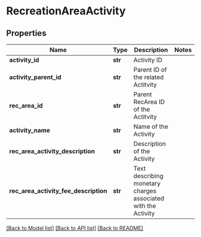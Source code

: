 # RecreationAreaActivity

## Properties
Name | Type | Description | Notes
------------ | ------------- | ------------- | -------------
**activity_id** | **str** | Activity ID | 
**activity_parent_id** | **str** | Parent ID of the related Actitvity | 
**rec_area_id** | **str** | Parent RecArea ID of the Actitvity | 
**activity_name** | **str** | Name of the Activity | 
**rec_area_activity_description** | **str** | Description of the Activity | 
**rec_area_activity_fee_description** | **str** | Text describing monetary charges associated with the Activity | 

[[Back to Model list]](../README.md#documentation-for-models) [[Back to API list]](../README.md#documentation-for-api-endpoints) [[Back to README]](../README.md)

